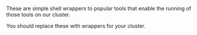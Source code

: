 These are simple shell wrappers to popular tools that enable the running of those tools on our cluster.

You should replace these with wrappers for your cluster.
